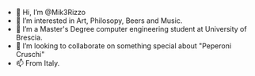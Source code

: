 - 👋 Hi, I’m @Mik3Rizzo
- 👀 I’m interested in Art, Philosopy, Beers and Music.
- 🌱 I’m a Master's Degree computer engineering student at University of Brescia.
- 💞️ I’m looking to collaborate on something special about "Peperoni Cruschi"
- 📫 From Italy.

<!---
Mik3Rizzo/Mik3Rizzo is a ✨ special ✨ repository because its `README.md` (this file) appears on your GitHub profile.
You can click the Preview link to take a look at your changes.
--->
